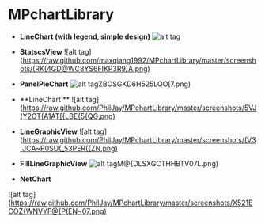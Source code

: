 # MPchartLibrary
 - **LineChart (with legend, simple design)**
 ![alt tag](https://raw.github.com/PhilJay/MPChart/master/screenshots/simpledesign_linechart4.png)

 - **StatscsView**
 ![alt tag](https://raw.github.com/maxqiang1992/MPchartLibrary/master/screenshots/(RK(4GD@WC8YS6FIKP3R9)A.png)
 - **PanelPieChart**
 ![alt tag](https://raw.github.com/PhilJay/MPchartLibrary/master/screenshots/Q[XS_)ZBOSGKD6H525LQO[7.png)

 - **LineChart **
 ![alt tag](https://raw.github.com/PhilJay/MPchartLibrary/master/screenshots/5VJ(Y2OT(A1AT[{LBE{5{QG.png)

 - **LineGraphicView**
 ![alt tag](https://raw.github.com/PhilJay/MPchartLibrary/master/screenshots/(V3`JCA~P0SU(_53PER({ZN.png)

 - **FillLineGraphicView**
 ![alt tag](https://raw.github.com/PhilJay/MPchartLibrary/master/screenshots/L7HW)M@{DLSXGCTHHBTV07L.png)

 - **NetChart**

 ![alt tag](https://raw.github.com/PhilJay/MPchartLibrary/master/screenshots/X521ECOZ{WNVYF@{P(EN~07.png)

